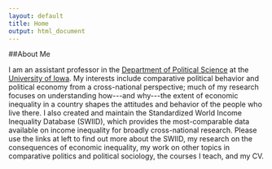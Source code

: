 ```yaml
---
layout: default
title: Home
output: html_document
---
```


##About Me

I am an assistant professor in the [Department of Political Science](http://clas.uiowa.edu/polisci/) at the [University of Iowa](http://www.uiowa.edu).  My interests include comparative political behavior and political economy from a cross-national perspective; much of my research focuses on understanding how---and why---the extent of economic inequality in a country shapes the attitudes and behavior of the people who live there.  I also created and maintain the Standardized World Income Inequality Database (SWIID), which provides the most-comparable data available on income inequality for broadly cross-national research.  Please use the links at left to find out more about the SWIID, my research on the consequences of economic inequality, my work on other topics in comparative politics and political sociology, the courses I teach, and my CV.
